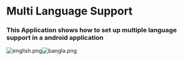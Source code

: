 # Multi Language Support #

### This Application shows how to set up multiple language support in a android application ###

![english.png](https://bitbucket.org/repo/M4Mgx7/images/2111739505-english.png)![bangla.png](https://bitbucket.org/repo/M4Mgx7/images/2627384777-bangla.png)